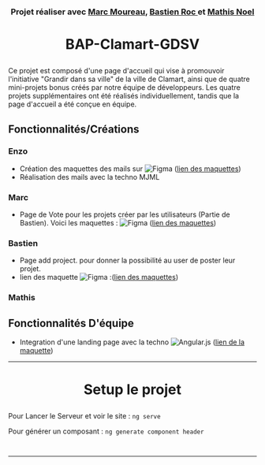 <h3 align="center"> Projet réaliser avec <a href="https://github.com/C00MAR"> Marc Moureau</a>, <a href="https://github.com/bastienR17"> Bastien Roc </a>et <a href="https://github.com/Ateioss"> Mathis Noel </a> </h3>

# <p align="center">BAP-Clamart-GDSV</p>
Ce projet est composé d'une page d'accueil qui vise à promouvoir l'initiative "Grandir dans sa ville" de la ville de Clamart, ainsi que de quatre mini-projets bonus créés par notre équipe de développeurs. Les quatre projets supplémentaires ont été réalisés individuellement, tandis que la page d'accueil a été conçue en équipe.
## Fonctionnalités/Créations 
### Enzo
- Création des maquettes des mails sur 	![Figma](https://img.shields.io/badge/figma-%23F24E1E.svg?style=for-the-badge&logo=figma&logoColor=white) (<a href="https://www.figma.com/file/ncKjjPn7OwmYAONEWD8ZTn/MJML-Maquettes-mails?node-id=0%3A1&t=hVgj6gLE8w8XBJkV-1">lien des maquettes</a>)
- Réalisation des mails avec la techno MJML 

### Marc 
- Page de Vote pour les projets créer par les utilisateurs (Partie de Bastien). Voici les maquettes : ![Figma](https://img.shields.io/badge/figma-%23F24E1E.svg?style=for-the-badge&logo=figma&logoColor=white) (<a href="https://www.figma.com/file/MHaKsRKWgqpxZXN1vQZ0e9/BAP---Clamart---UP-VOTE?node-id=0%3A1&t=nKsPuzbexqcfgwjd-1">lien des maquettes</a>)

### Bastien 
- Page add project. pour donner la possibilité au user de poster leur projet.
- lien des maquette ![Figma](https://img.shields.io/badge/figma-%23F24E1E.svg?style=for-the-badge&logo=figma&logoColor=white) :(<a href="[https://www.figma.com/file/MHaKsRKWgqpxZXN1vQZ0e9/BAP---Clamart---UP-VOTE?node-id=0%3A1&t=nKsPuzbexqcfgwjd-1](https://www.figma.com/file/FhFRMaXROrrhlw1cRMsyFV/Clamar-add-Project?node-id=0%3A1&t=8NYHwqfhHImhmd2n-1)">lien des maquettes</a>) 

### Mathis

## Fonctionnalités D'équipe

- Integration d'une landing page avec la techno ![Angular.js](https://img.shields.io/badge/angular.js-%23E23237.svg?style=for-the-badge&logo=angularjs&logoColor=white) (<a href="">lien de la maquette</a>)

<hr>

# <p align="center">Setup le projet</p>

Pour Lancer le Serveur  et voir le site : ```ng serve```

Pour générer un composant : ```ng generate component header```

```bash

```
```bash

```
<hr>

